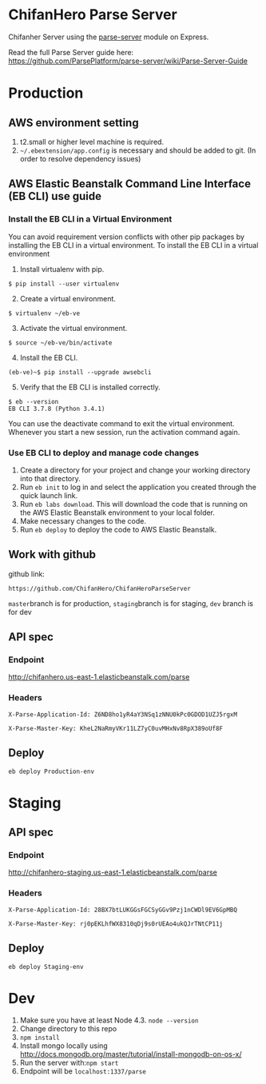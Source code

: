 # ChifanHero Parse Server

Chifanher Server using the [parse-server](https://github.com/ParsePlatform/parse-server) module on Express.

Read the full Parse Server guide here: https://github.com/ParsePlatform/parse-server/wiki/Parse-Server-Guide

# Production
## AWS environment setting
1. t2.small or higher level machine is required.
2. `~/.ebextension/app.config` is necessary and should be added to git. (In order to resolve dependency issues)

## AWS Elastic Beanstalk Command Line Interface (EB CLI) use guide
### Install the EB CLI in a Virtual Environment
You can avoid requirement version conflicts with other pip packages by installing the EB CLI in a virtual environment.
To install the EB CLI in a virtual environment
1. Install virtualenv with pip.
```
$ pip install --user virtualenv
```
2. Create a virtual environment.
```
$ virtualenv ~/eb-ve
```
3. Activate the virtual environment.
```
$ source ~/eb-ve/bin/activate
```
4. Install the EB CLI.
```
(eb-ve)~$ pip install --upgrade awsebcli
```
5. Verify that the EB CLI is installed correctly.
```
$ eb --version
EB CLI 3.7.8 (Python 3.4.1)
```
You can use the deactivate command to exit the virtual environment. Whenever you start a new session, run the activation command again.

### Use EB CLI to deploy and manage code changes
1. Create a directory for your project and change your working directory into that directory.
2. Run `eb init` to log in and select the application you created through the quick launch link.
3. Run `eb labs download`. This  will download the code that is running on the AWS Elastic Beanstalk environment to your local folder.
4. Make necessary changes to the code.
5. Run `eb deploy` to deploy the code to AWS Elastic Beanstalk.

## Work with github
github link:
```
https://github.com/ChifanHero/ChifanHeroParseServer
```
`master`branch is for production, `staging`branch is for staging, `dev` branch is for dev

## API spec
### Endpoint
http://chifanhero.us-east-1.elasticbeanstalk.com/parse

### Headers
`X-Parse-Application-Id: Z6ND8ho1yR4aY3NSq1zNNU0kPc0GDOD1UZJ5rgxM`

`X-Parse-Master-Key: KheL2NaRmyVKr11LZ7yC0uvMHxNv8RpX389oUf8F`

## Deploy
`eb deploy Production-env`

# Staging
## API spec
### Endpoint
http://chifanhero-staging.us-east-1.elasticbeanstalk.com/parse

### Headers
`X-Parse-Application-Id: 28BX7btLUKGGsFGCSyGGv9Pzj1nCWDl9EV6GpMBQ`

`X-Parse-Master-Key: rj0pEKLhfWX8310qDj9s0rUEAo4ukQJrTNtCP11j`

## Deploy
`eb deploy Staging-env`

# Dev
1. Make sure you have at least Node 4.3. `node --version`
2. Change directory to this repo
3. `npm install`
4. Install mongo locally using http://docs.mongodb.org/master/tutorial/install-mongodb-on-os-x/
5. Run the server with:`npm start`
6. Endpoint will be `localhost:1337/parse`
